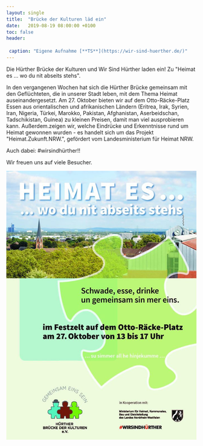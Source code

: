 ```yaml
---
layout: single
title:  "Brücke der Kulturen läd ein"
date:   2019-08-19 08:00:00 +0100
toc: false
header:

 caption: "Eigene Aufnahme [**TS**](https://wir-sind-huerther.de/)"
---
```


Die Hürther Brücke der Kulturen und Wir Sind Hürther laden ein! Zu "Heimat es ... wo du nit abseits stehs". 

In den vergangenen Wochen hat sich die Hürther Brücke gemeinsam mit den Geflüchteten, die in unserer Stadt leben, 
mit dem Thema Heimat auseinandergesetzt. Am 27. Oktober bieten wir auf dem Otto-Räcke-Platz Essen aus orientalischen und 
afrikanischen Ländern (Eritrea, Irak, Syrien, Iran, Nigeria, Türkei, Marokko, Pakistan, Afghanistan, Aserbeidschan, 
Tadschikistan, Guinea) zu kleinen Preisen, damit man viel ausprobieren kann. Außerdem.zeigen wir, welche Eindrücke und 
Erkenntnisse rund um Heimat gewonnen wurden - es handelt sich um das Projekt "Heimat.Zukunft.NRW.", gefördert vom 
Landesministerium für Heimat NRW.

Auch dabei: #wirsindhürther!!

Wir freuen uns auf viele Besucher.

![Heimat_es](/assets/images/2019-10-10-heimat_es.jpg)
